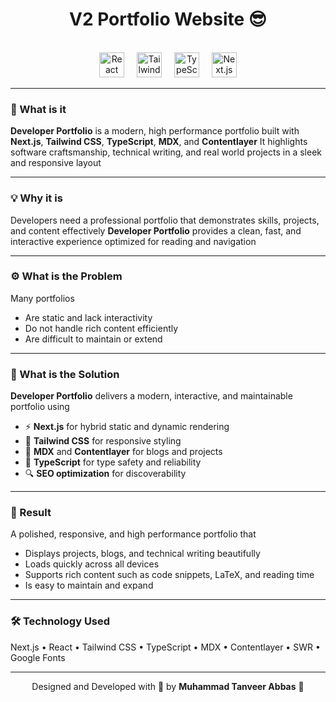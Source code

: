<div align="center">

# V2 Portfolio Website 😎

</div>

<br/>

<div align="center">
  <img src="https://img.shields.io/badge/React-61DAFB?logo=react&logoColor=black&style=for-the-badge" height="40" alt="React" />
  <img width="12" />
  <img src="https://img.shields.io/badge/Tailwind%20CSS-06B6D4?logo=tailwindcss&logoColor=black&style=for-the-badge" height="40" alt="Tailwind CSS" />
  <img width="12" />
  <img src="https://img.shields.io/badge/TypeScript-3178C6?logo=typescript&logoColor=white&style=for-the-badge" height="40" alt="TypeScript" />
  <img width="12" />
  <img src="https://img.shields.io/badge/Next.js-000000?logo=nextdotjs&logoColor=white&style=for-the-badge" height="40" alt="Next.js" />
</div>

---

### 🧠 What is it

**Developer Portfolio** is a modern, high performance portfolio built with **Next.js**, **Tailwind CSS**, **TypeScript**, **MDX**, and **Contentlayer**
It highlights software craftsmanship, technical writing, and real world projects in a sleek and responsive layout

---

### 💡 Why it is

Developers need a professional portfolio that demonstrates skills, projects, and content effectively
**Developer Portfolio** provides a clean, fast, and interactive experience optimized for reading and navigation

---

### ⚙️ What is the Problem

Many portfolios

- Are static and lack interactivity
- Do not handle rich content efficiently
- Are difficult to maintain or extend

---

### 🧩 What is the Solution

**Developer Portfolio** delivers a modern, interactive, and maintainable portfolio using

- ⚡ **Next.js** for hybrid static and dynamic rendering
- 🎨 **Tailwind CSS** for responsive styling
- 📝 **MDX** and **Contentlayer** for blogs and projects
- 🧠 **TypeScript** for type safety and reliability
- 🔍 **SEO optimization** for discoverability

---

### 🚀 Result

A polished, responsive, and high performance portfolio that

- Displays projects, blogs, and technical writing beautifully
- Loads quickly across all devices
- Supports rich content such as code snippets, LaTeX, and reading time
- Is easy to maintain and expand

---

### 🛠️ Technology Used

Next.js • React • Tailwind CSS • TypeScript • MDX • Contentlayer • SWR • Google Fonts

---

<div align="center">

Designed and Developed with 🧠 by **Muhammad Tanveer Abbas** 🌟

</div>
